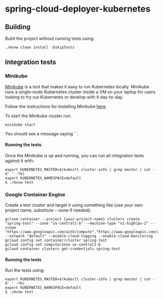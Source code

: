 # spring-cloud-deployer-kubernetes

## Building

Build the project without running tests using:

```
./mvnw clean install -DskipTests
```

## Integration tests

### Minikube

[Minikube](https://github.com/kubernetes/minikube) is a tool that makes it easy to run Kubernetes locally. Minikube runs a single-node Kubernetes cluster inside a VM on your laptop for users looking to try out Kubernetes or develop with it day-to-day.

Follow the instructions for installing Minikube [here](https://github.com/kubernetes/minikube#installation).

To start the Minikube cluster run:

```
minikube start
```

You should see a message saying ``. 

#### Running the tests

Once the Minikube is up and running, you can run all integration tests against it with:

```
export KUBERNETES_MASTER=$(kubectl cluster-info | grep master | cut -d' ' -f6)
export KUBERNETES_NAMESPACE=default
$ ./mvnw test
```

### Google Container Engine

Create a test cluster and target it using something like (use your own project name, substitute --zone if needed):

```
gcloud container --project {your-project-name} clusters create "spring-test" --zone "us-central1-b" --machine-type "n1-highcpu-2" --scope "https://www.googleapis.com/auth/compute","https://www.googleapis.com/auth/devstorage.read_only","https://www.googleapis.com/auth/logging.write" --network "default" --enable-cloud-logging --enable-cloud-monitoring
gcloud config set container/cluster spring-test
gcloud config set compute/zone us-central1-b
gcloud container clusters get-credentials spring-test
```

#### Running the tests

Run the tests using:

```
export KUBERNETES_MASTER=$(kubectl cluster-info | grep master | cut -d' ' -f6)
export KUBERNETES_NAMESPACE=default
$ ./mvnw test
```
